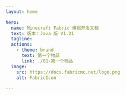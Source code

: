 ```yaml
---
layout: home

hero:
  name: Minecraft Fabric 模组开发文档
  text: 版本：Java 版 V1.21
  tagline: 
  actions:
    - theme: brand
      text: 第一个物品
      link: ./01-第一个物品
  image:
    src: https://docs.fabricmc.net/logo.png
    alt: FabricIcon
    
---
```

